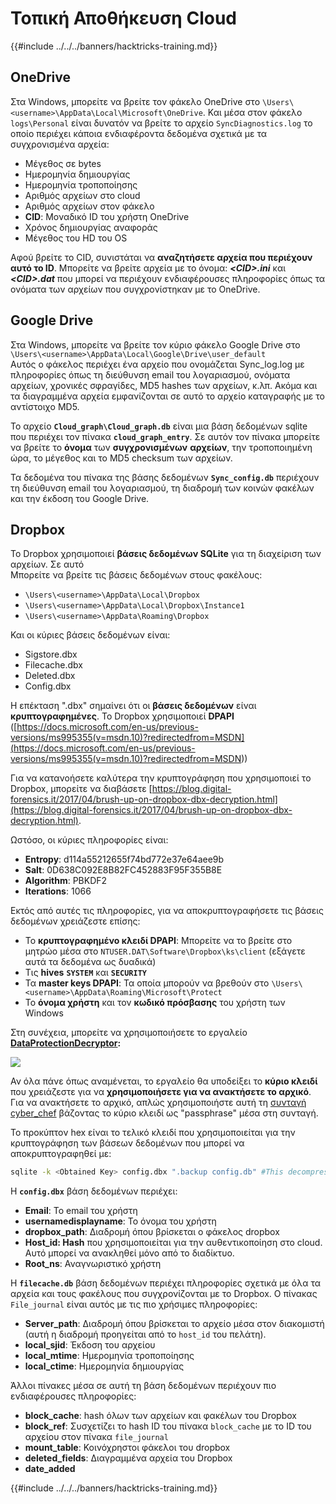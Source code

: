 # Τοπική Αποθήκευση Cloud

{{#include ../../../banners/hacktricks-training.md}}


## OneDrive

Στα Windows, μπορείτε να βρείτε τον φάκελο OneDrive στο `\Users\<username>\AppData\Local\Microsoft\OneDrive`. Και μέσα στον φάκελο `logs\Personal` είναι δυνατόν να βρείτε το αρχείο `SyncDiagnostics.log` το οποίο περιέχει κάποια ενδιαφέροντα δεδομένα σχετικά με τα συγχρονισμένα αρχεία:

- Μέγεθος σε bytes
- Ημερομηνία δημιουργίας
- Ημερομηνία τροποποίησης
- Αριθμός αρχείων στο cloud
- Αριθμός αρχείων στον φάκελο
- **CID**: Μοναδικό ID του χρήστη OneDrive
- Χρόνος δημιουργίας αναφοράς
- Μέγεθος του HD του OS

Αφού βρείτε το CID, συνιστάται να **αναζητήσετε αρχεία που περιέχουν αυτό το ID**. Μπορείτε να βρείτε αρχεία με το όνομα: _**\<CID>.ini**_ και _**\<CID>.dat**_ που μπορεί να περιέχουν ενδιαφέρουσες πληροφορίες όπως τα ονόματα των αρχείων που συγχρονίστηκαν με το OneDrive.

## Google Drive

Στα Windows, μπορείτε να βρείτε τον κύριο φάκελο Google Drive στο `\Users\<username>\AppData\Local\Google\Drive\user_default`\
Αυτός ο φάκελος περιέχει ένα αρχείο που ονομάζεται Sync_log.log με πληροφορίες όπως τη διεύθυνση email του λογαριασμού, ονόματα αρχείων, χρονικές σφραγίδες, MD5 hashes των αρχείων, κ.λπ. Ακόμα και τα διαγραμμένα αρχεία εμφανίζονται σε αυτό το αρχείο καταγραφής με το αντίστοιχο MD5.

Το αρχείο **`Cloud_graph\Cloud_graph.db`** είναι μια βάση δεδομένων sqlite που περιέχει τον πίνακα **`cloud_graph_entry`**. Σε αυτόν τον πίνακα μπορείτε να βρείτε το **όνομα** των **συγχρονισμένων** **αρχείων**, την τροποποιημένη ώρα, το μέγεθος και το MD5 checksum των αρχείων.

Τα δεδομένα του πίνακα της βάσης δεδομένων **`Sync_config.db`** περιέχουν τη διεύθυνση email του λογαριασμού, τη διαδρομή των κοινών φακέλων και την έκδοση του Google Drive.

## Dropbox

Το Dropbox χρησιμοποιεί **βάσεις δεδομένων SQLite** για τη διαχείριση των αρχείων. Σε αυτό\
Μπορείτε να βρείτε τις βάσεις δεδομένων στους φακέλους:

- `\Users\<username>\AppData\Local\Dropbox`
- `\Users\<username>\AppData\Local\Dropbox\Instance1`
- `\Users\<username>\AppData\Roaming\Dropbox`

Και οι κύριες βάσεις δεδομένων είναι:

- Sigstore.dbx
- Filecache.dbx
- Deleted.dbx
- Config.dbx

Η επέκταση ".dbx" σημαίνει ότι οι **βάσεις δεδομένων** είναι **κρυπτογραφημένες**. Το Dropbox χρησιμοποιεί **DPAPI** ([https://docs.microsoft.com/en-us/previous-versions/ms995355(v=msdn.10)?redirectedfrom=MSDN](<https://docs.microsoft.com/en-us/previous-versions/ms995355(v=msdn.10)?redirectedfrom=MSDN>))

Για να κατανοήσετε καλύτερα την κρυπτογράφηση που χρησιμοποιεί το Dropbox, μπορείτε να διαβάσετε [https://blog.digital-forensics.it/2017/04/brush-up-on-dropbox-dbx-decryption.html](https://blog.digital-forensics.it/2017/04/brush-up-on-dropbox-dbx-decryption.html).

Ωστόσο, οι κύριες πληροφορίες είναι:

- **Entropy**: d114a55212655f74bd772e37e64aee9b
- **Salt**: 0D638C092E8B82FC452883F95F355B8E
- **Algorithm**: PBKDF2
- **Iterations**: 1066

Εκτός από αυτές τις πληροφορίες, για να αποκρυπτογραφήσετε τις βάσεις δεδομένων χρειάζεστε επίσης:

- Το **κρυπτογραφημένο κλειδί DPAPI**: Μπορείτε να το βρείτε στο μητρώο μέσα στο `NTUSER.DAT\Software\Dropbox\ks\client` (εξάγετε αυτά τα δεδομένα ως δυαδικά)
- Τις **hives** **`SYSTEM`** και **`SECURITY`**
- Τα **master keys DPAPI**: Τα οποία μπορούν να βρεθούν στο `\Users\<username>\AppData\Roaming\Microsoft\Protect`
- Το **όνομα χρήστη** και τον **κωδικό πρόσβασης** του χρήστη των Windows

Στη συνέχεια, μπορείτε να χρησιμοποιήσετε το εργαλείο [**DataProtectionDecryptor**](https://nirsoft.net/utils/dpapi_data_decryptor.html)**:**

![](<../../../images/image (448).png>)

Αν όλα πάνε όπως αναμένεται, το εργαλείο θα υποδείξει το **κύριο κλειδί** που χρειάζεστε για να **χρησιμοποιήσετε για να ανακτήσετε το αρχικό**. Για να ανακτήσετε το αρχικό, απλώς χρησιμοποιήστε αυτή τη [συνταγή cyber_chef](<https://gchq.github.io/CyberChef/#recipe=Derive_PBKDF2_key(%7B'option':'Hex','string':'98FD6A76ECB87DE8DAB4623123402167'%7D,128,1066,'SHA1',%7B'option':'Hex','string':'0D638C092E8B82FC452883F95F355B8E'%7D)>) βάζοντας το κύριο κλειδί ως "passphrase" μέσα στη συνταγή.

Το προκύπτον hex είναι το τελικό κλειδί που χρησιμοποιείται για την κρυπτογράφηση των βάσεων δεδομένων που μπορεί να αποκρυπτογραφηθεί με:
```bash
sqlite -k <Obtained Key> config.dbx ".backup config.db" #This decompress the config.dbx and creates a clear text backup in config.db
```
Η **`config.dbx`** βάση δεδομένων περιέχει:

- **Email**: Το email του χρήστη
- **usernamedisplayname**: Το όνομα του χρήστη
- **dropbox_path**: Διαδρομή όπου βρίσκεται ο φάκελος dropbox
- **Host_id: Hash** που χρησιμοποιείται για την αυθεντικοποίηση στο cloud. Αυτό μπορεί να ανακληθεί μόνο από το διαδίκτυο.
- **Root_ns**: Αναγνωριστικό χρήστη

Η **`filecache.db`** βάση δεδομένων περιέχει πληροφορίες σχετικά με όλα τα αρχεία και τους φακέλους που συγχρονίζονται με το Dropbox. Ο πίνακας `File_journal` είναι αυτός με τις πιο χρήσιμες πληροφορίες:

- **Server_path**: Διαδρομή όπου βρίσκεται το αρχείο μέσα στον διακομιστή (αυτή η διαδρομή προηγείται από το `host_id` του πελάτη).
- **local_sjid**: Έκδοση του αρχείου
- **local_mtime**: Ημερομηνία τροποποίησης
- **local_ctime**: Ημερομηνία δημιουργίας

Άλλοι πίνακες μέσα σε αυτή τη βάση δεδομένων περιέχουν πιο ενδιαφέρουσες πληροφορίες:

- **block_cache**: hash όλων των αρχείων και φακέλων του Dropbox
- **block_ref**: Συσχετίζει το hash ID του πίνακα `block_cache` με το ID του αρχείου στον πίνακα `file_journal`
- **mount_table**: Κοινόχρηστοι φάκελοι του dropbox
- **deleted_fields**: Διαγραμμένα αρχεία του Dropbox
- **date_added**

{{#include ../../../banners/hacktricks-training.md}}

